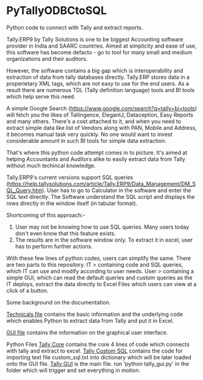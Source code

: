 # PyTallyODBCtoSQL
Python code to connect with Tally and extract reports. 

Tally.ERP9 by Tally Solutions is one to be biggest Accounting software provider in India and SAARC countries. Aimed at simplicity and ease of use, this software has become defacto - go to tool for many small and medium organizations and their auditors.

However, the software contains a big gap which is interoperability and extraction of data from tally databases directly. Tally.ERP stores data in a properietary XML tags, which are not easy to use for the end users. As a result there are numerous TDL (Tally definition language) tools and BI tools which help serve this need.

A simple Google Search (https://www.google.com/search?q=tally+bi+tools) will fetch you the likes of Tallingence, ElegantJ, Dataception, Easy Reports and many others. There's a cost attached to it, and when you need to extract simple data like list of Vendors along with PAN, Mobile and Address, it becomes manual task very quickly. No one would want to invest considerable amount in such BI tools for simple data extraction.

That's where this python code attempt comes in to picture. It's aimed at helping Accountants and Auditors alike to easily extract data from Tally without much techincal knowledge.

Tally.ERP9's current versions support SQL queries (https://help.tallysolutions.com/article/Tally.ERP9/Data_Management/DM_SQL_Query.htm). User has to go to Calculator in the software and enter the SQL text directly. The Software understand the SQL script and displays the rows directly in the window itself (in tabular format).

Shortcoming of this approach:-
1) User may not be knowing how to use SQL queries. Many users today don't even know that this feature exists.
2) The results are in the software window only. To extract it in excel, user has to perform further actions. 

With these few lines of python codes, users can simplify the same. There are two parts to this repository.
IT > containing code and SQL queries, which IT can use and modify according to user needs.
User > containing a simple GUI, which can read the default queries and custom queries as the IT deploys, extract the data directly to Excel Files which users can view at a click of a button.

Some background on the documentation.

[Technicals file](Technicals.md) contains the basic information and the underlying code which enables Python to extract data from Tally and put it in Excel. 

[GUI file](GUI.md) contains the information on the graphical user interface.

Python Files
[Tally Core](tally_core.py) contains the core 4 lines of code which connects with tally and extract to excel.
[Tally Custom SQL](tally_customSQL.py) contains the code for importing text file custom_sql.txt into dictionary which will be later loaded onto the GUI file.
[Tally GUI](tally_gui.py) is the main file. run 'python tally_gui.py' in the folder which will trigger and set everything in motion.